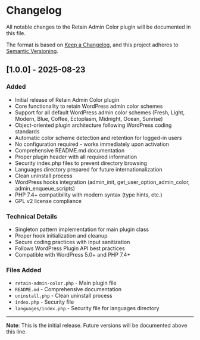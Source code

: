 # Changelog

All notable changes to the Retain Admin Color plugin will be documented in this file.

The format is based on [Keep a Changelog](https://keepachangelog.com/en/1.0.0/),
and this project adheres to [Semantic Versioning](https://semver.org/spec/v2.0.0.html).

## [1.0.0] - 2025-08-23

### Added
- Initial release of Retain Admin Color plugin
- Core functionality to retain WordPress admin color schemes
- Support for all default WordPress admin color schemes (Fresh, Light, Modern, Blue, Coffee, Ectoplasm, Midnight, Ocean, Sunrise)
- Object-oriented plugin architecture following WordPress coding standards
- Automatic color scheme detection and retention for logged-in users
- No configuration required - works immediately upon activation
- Comprehensive README.md documentation
- Proper plugin header with all required information
- Security index.php files to prevent directory browsing
- Languages directory prepared for future internationalization
- Clean uninstall process
- WordPress hooks integration (admin_init, get_user_option_admin_color, admin_enqueue_scripts)
- PHP 7.4+ compatibility with modern syntax (type hints, etc.)
- GPL v2 license compliance

### Technical Details
- Singleton pattern implementation for main plugin class
- Proper hook initialization and cleanup
- Secure coding practices with input sanitization
- Follows WordPress Plugin API best practices
- Compatible with WordPress 5.0+ and PHP 7.4+

### Files Added
- `retain-admin-color.php` - Main plugin file
- `README.md` - Comprehensive documentation
- `uninstall.php` - Clean uninstall process
- `index.php` - Security file
- `languages/index.php` - Security file for languages directory

---

**Note**: This is the initial release. Future versions will be documented above this line.

